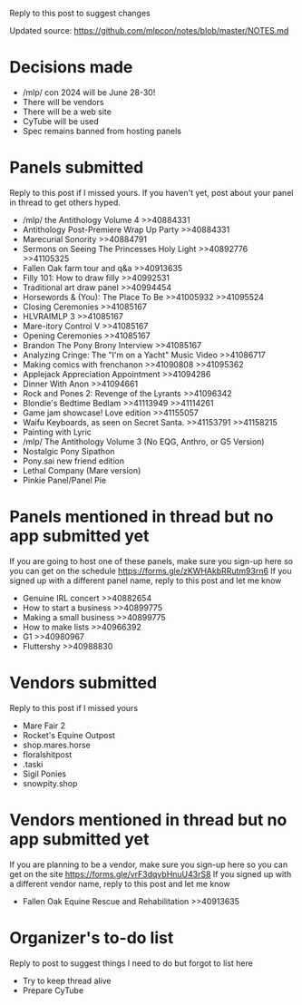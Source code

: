 Reply to this post to suggest changes

Updated source: https://github.com/mlpcon/notes/blob/master/NOTES.md

# Decisions made
- /mlp/ con 2024 will be June 28-30!
- There will be vendors
- There will be a web site
- CyTube will be used
- Spec remains banned from hosting panels

# Panels submitted
Reply to this post if I missed yours.  If you haven't yet, post about your panel in thread to get others hyped.
- /mlp/ the Antithology Volume 4 >>40884331
- Antithology Post-Premiere Wrap Up Party >>40884331
- Marecurial Sonority >>40884791
- Sermons on Seeing The Princesses Holy Light >>40892776 >>41105325
- Fallen Oak farm tour and q&a >>40913635
- Filly 101: How to draw filly >>40992531
- Traditional art draw panel >>40994454
- Horsewords & (You): The Place To Be >>41005932 >>41095524
- Closing Ceremonies >>41085167
- HLVRAIMLP 3 >>41085167
- Mare-itory Control V >>41085167
- Opening Ceremonies >>41085167
- Brandon The Pony Brony Interview >>41085167
- Analyzing Cringe: The "I'm on a Yacht" Music Video >>41086717
- Making comics with frenchanon >>41090808 >>41095362
- Applejack Appreciation Appointment >>41094286
- Dinner With Anon >>41094661
- Rock and Pones 2: Revenge of the Lyrants >>41096342
- Blondie's Bedtime Bedlam >>41113949 >>41114261
- Game jam showcase! Love edition >>41155057
- Waifu Keyboards, as seen on Secret Santa. >>41153791 >>41158215
- Painting with Lyric
- /mlp/ The Antithology Volume 3 (No EQG, Anthro, or G5 Version)
- Nostalgic Pony Sipathon
- Pony.sai new friend edition
- Lethal Company (Mare version)
- Pinkie Panel/Panel Pie

# Panels mentioned in thread but no app submitted yet
If you are going to host one of these panels, make sure you sign-up here so you can get on the schedule https://forms.gle/zKWHAkbRRutm93rn6
If you signed up with a different panel name, reply to this post and let me know
- Genuine IRL concert >>40882654
- How to start a business >>40899775
- Making a small business >>40899775
- How to make lists >>40966392
- G1 >>40980967
- Fluttershy >>40988830

# Vendors submitted
Reply to this post if I missed yours
- Mare Fair 2
- Rocket's Equine Outpost
- shop.mares.horse
- floralshitpost
- .taski
- Sigil Ponies
- snowpity.shop

# Vendors mentioned in thread but no app submitted yet
If you are planning to be a vendor, make sure you sign-up here so you can get on the site https://forms.gle/vrF3dqvbHnuU43rS8
If you signed up with a different vendor name, reply to this post and let me know
- Fallen Oak Equine Rescue and Rehabilitation >>40913635

# Organizer's to-do list
Reply to post to suggest things I need to do but forgot to list here
- Try to keep thread alive
- Prepare CyTube